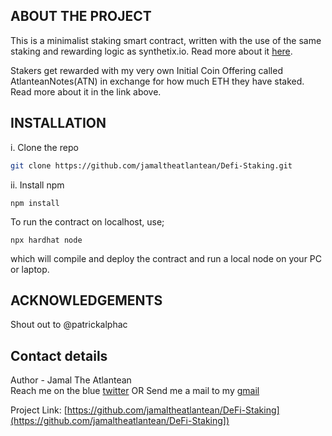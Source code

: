 ## ABOUT THE PROJECT

This is a minimalist staking smart contract, written with the use of the same staking and rewarding logic as synthetix.io.
Read more about it [here](https://docs.synthetix.io/integrations/staking).


Stakers get rewarded with my very own Initial Coin Offering called AtlanteanNotes(ATN) in exchange for how much ETH they have staked. Read more about it in the link above.

## INSTALLATION
  i. Clone the repo
  ```sh
  git clone https://github.com/jamaltheatlantean/Defi-Staking.git
  ```
  ii. Install npm
  ```
  npm install
  ```
  
To run the contract on localhost, use;
 ```
 npx hardhat node
 ```
 which will compile and deploy the contract and run a local node on your PC or laptop.



## ACKNOWLEDGEMENTS

Shout out to @patrickalphac

## Contact details

Author - Jamal The Atlantean                                                                                                                           
Reach me on the blue [twitter](https://twitter.com/ThatAtlantean) OR
Send me a mail to my [gmail](https://gmail.com/jamaltheatlantean@gmail.com)

Project Link: [https://github.com/jamaltheatlantean/DeFi-Staking](https://github.com/jamaltheatlantean/DeFi-Staking])
